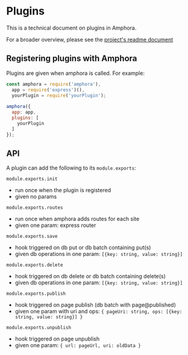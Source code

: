 Plugins
=======

This is a technical document on plugins in Amphora.

For a broader overview, please see the [project's readme document](https://github.com/nymag/amphora)

## Registering plugins with Amphora

Plugins are given when amphora is called. For example:

```javascript
const amphora = require('amphora'),
  app = require('express')(),
  yourPlugin = require('yourPlugin');
  
amphora({
  app: app,
  plugins: [
    yourPlugin
  ]
});
```

## API

A plugin can add the following to its `module.exports`:
 
`module.exports.init`
   - run once when the plugin is registered
   - given no params

`module.exports.routes`
   - run once when amphora adds routes for each site
   - given one param: express router

`module.exports.save`
   - hook triggered on db put or db batch containing put(s)
   - given db operations in one param: `[{key: string, value: string}]`

`module.exports.delete`
   - hook triggered on db delete or db batch containing delete(s)
   - given db operations in one param: `[{key: string, value: string}]`

`module.exports.publish`
   - hook triggered on page publish (db batch with page@published)
   - given one param with uri and ops: `{ pageUri: string, ops: [{key: string, value: string}] }`

`module.exports.unpublish`
   - hook triggered on page unpublish
   - given one param: `{ url: pageUrl, uri: oldData }`

